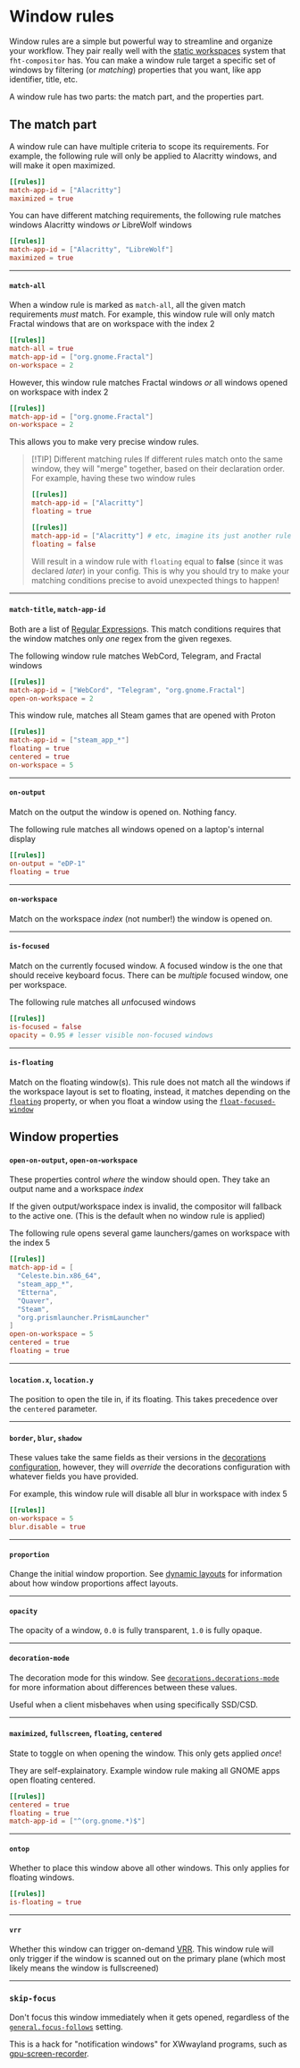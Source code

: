 # Window rules

Window rules are a simple but powerful way to streamline and organize your workflow. They pair really well with
the [static workspaces](/usage/workspaces) system that `fht-compositor` has. You can make a window rule target
a specific set of windows by filtering (or *matching*) properties that you want, like app identifier, title,
etc.

A window rule has two parts: the match part, and the properties part.

## The match part

A window rule can have multiple criteria to scope its requirements. For example, the following rule will
only be applied to Alacritty windows, and will make it open maximized.

```toml
[[rules]]
match-app-id = ["Alacritty"]
maximized = true
```

You can have different matching requirements, the following rule matches windows Alacritty windows *or*
LibreWolf windows

```toml
[[rules]]
match-app-id = ["Alacritty", "LibreWolf"]
maximized = true
```

<!-- FIXME: Use the IPC in order to get title and app-id
    There will be an action called `pick-window` or `select-window`
    Using it you can get the window ID under the cursor. -->

---

#### `match-all`

When a window rule is marked as `match-all`, all the given match requirements *must* match. For example,
this window rule will only match Fractal windows that are on workspace with the index 2

```toml
[[rules]]
match-all = true
match-app-id = ["org.gnome.Fractal"]
on-workspace = 2
```

However, this window rule matches Fractal windows *or* all windows opened on workspace with index 2

```toml
[[rules]]
match-app-id = ["org.gnome.Fractal"]
on-workspace = 2
```

This allows you to make very precise window rules.

> [!TIP] Different matching rules
> If different rules match onto the same window, they will "merge" together, based on their declaration order.
> For example, having these two window rules
>
> ```toml
> [[rules]]
> match-app-id = ["Alacritty"]
> floating = true
>
> [[rules]]
> match-app-id = ["Alacritty"] # etc, imagine its just another rule
> floating = false
> ```
>
> Will result in a window rule with `floating` equal to **false** (since it was declared *later*) in your config.
> This is why you should try to make your matching conditions precise to avoid unexpected things to happen!

---

#### `match-title`, `match-app-id`

Both are a list of [Regular Expression](https://en.wikipedia.org/wiki/Regular_expression)s. This match conditions
requires that the window matches only *one* regex from the given regexes.

The following window rule matches WebCord, Telegram, and Fractal windows

```toml
[[rules]]
match-app-id = ["WebCord", "Telegram", "org.gnome.Fractal"]
open-on-workspace = 2

```

This window rule, matches all Steam games that are opened with Proton

```toml
[[rules]]
match-app-id = ["steam_app_*"]
floating = true
centered = true
on-workspace = 5
```

---

#### `on-output`

Match on the output the window is opened on. Nothing fancy.

The following rule matches all windows opened on a laptop's internal display

```toml
[[rules]]
on-output = "eDP-1"
floating = true
```

---

#### `on-workspace`

Match on the workspace *index* (not number!) the window is opened on.

---

#### `is-focused`

Match on the currently focused window. A focused window is the one that should receive keyboard focus.
There can be *multiple* focused window, one per workspace.

The following rule matches all *un*focused windows

```toml
[[rules]]
is-focused = false
opacity = 0.95 # lesser visible non-focused windows
```

---

#### `is-floating`

Match on the floating window(s). This rule does not match all the windows if the workspace layout is
set to floating, instead, it matches depending on the [`floating`](#maximized-fullscreen-floating-centered)
property, or when you float a window using the
[`float-focused-window`](/configuration/keybindings#maximize-focused-window-fullscreen-focused-window-float-focused-window)

## Window properties

#### `open-on-output`, `open-on-workspace`

These properties control *where* the window should open. They take an output name and a workspace *index*

If the given output/workspace index is invalid, the compositor will fallback to the active one. (This is the
default when no window rule is applied)

The following rule opens several game launchers/games on workspace with the index 5

```toml
[[rules]]
match-app-id = [
  "Celeste.bin.x86_64",
  "steam_app_*",
  "Etterna",
  "Quaver",
  "Steam",
  "org.prismlauncher.PrismLauncher"
]
open-on-workspace = 5
centered = true
floating = true
```

---


#### `location.x`, `location.y`

The position to open the tile in, if its floating. This takes precedence over the `centered` parameter.

---

#### `border`, `blur`, `shadow`

These values take the same fields as their versions in the [decorations configuration](/configuration/decorations),
however, they will *override* the decorations configuration with whatever fields you have provided.

For example, this window rule will disable all blur in workspace with index 5

```toml
[[rules]]
on-workspace = 5
blur.disable = true
```

---

#### `proportion`

Change the initial window proportion. See [dynamic layouts](/usage/layouts) for information about how window
proportions affect layouts.

----

#### `opacity`

The opacity of a window, `0.0` is fully transparent, `1.0` is fully opaque.

----

#### `decoration-mode`

The decoration mode for this window. See [`decorations.decorations-mode`](/configuration/decorations#decorations-mode)
for more information about differences between these values.

Useful when a client misbehaves when using specifically SSD/CSD.

----

#### `maximized`, `fullscreen`, `floating`, `centered`

State to toggle on when opening the window. This only gets applied *once*!

They are self-explainatory. Example window rule making all GNOME apps open floating centered.

```toml
[[rules]]
centered = true
floating = true
match-app-id = ["^(org.gnome.*)$"]
```

---

#### `ontop`

Whether to place this window above all other windows. This only applies for floating windows.

```toml
[[rules]]
is-floating = true
```

---

#### `vrr`

Whether this window can trigger on-demand [VRR](/configuration/outputs#vrr). This window rule will
only trigger if the window is scanned out on the primary plane (which most likely means the window
is fullscreened)

---

### `skip-focus`

Don't focus this window immediately when it gets opened, regardless of the
[`general.focus-follows`](/configuration/general#focus-new-windows) setting.

This is a hack for "notification windows" for XWwayland programs, such as
[gpu-screen-recorder](https://git.dec05eba.com/gpu-screen-recorder-ui/about/).
